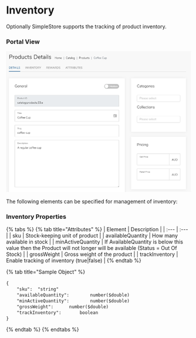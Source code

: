 # Inventory

Optionally SimpleStore supports the tracking of product inventory.

### Portal View

![](../../.gitbook/assets/image%20%2829%29.png)

The following elements can be specified for management of inventory:

### Inventory Properties

{% tabs %}
{% tab title="Attributes" %}
| Element | Description |
| :--- | :--- |
| sku | Stock-keeping unit of product |
| availableQuantity | How many available in stock |
| minActiveQuantity | If AvailableQuantity is below this value then the Product will not longer will be available \(Status = Out Of Stock\) |
| grossWeight | Gross weight of the product |
| trackInventory | Enable tracking of inventory \(true\|false\) |
{% endtab %}

{% tab title="Sample Object" %}
```text
{
    "sku":	"string"
    "availableQuantity":		number($double)
    "minActiveQuantity":		number($double)
    "grossWeight":		number($double)
    "trackInventory":		boolean
}
```
{% endtab %}
{% endtabs %}

|  |
| :--- |


